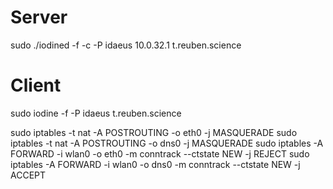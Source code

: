# Server
sudo ./iodined -f -c -P idaeus 10.0.32.1 t.reuben.science

# Client
sudo iodine -f -P idaeus t.reuben.science

sudo iptables -t nat -A POSTROUTING -o eth0 -j MASQUERADE
sudo iptables -t nat -A POSTROUTING -o dns0 -j MASQUERADE
sudo iptables -A FORWARD -i wlan0 -o eth0 -m conntrack --ctstate NEW -j REJECT
sudo iptables -A FORWARD -i wlan0 -o dns0 -m conntrack --ctstate NEW -j ACCEPT
